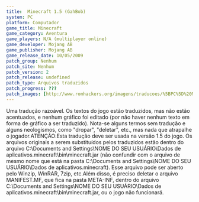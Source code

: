 ```yaml
---
title:  Minecraft 1.5 (GahBob)
system: PC
platform: Computador
game_title: Minecraft
game_category: Aventura
game_players: N/A (multiplayer online)
game_developer: Mojang AB
game_publisher: Mojang AB
game_release_date: 10/05/2009
patch_group: Nenhum
patch_site: Nenhum
patch_version: 2
patch_release: undefined
patch_type: Arquivos traduzidos
patch_progress: ???
patch_images: [http://www.romhackers.org/imagens/traducoes/%5BPC%5D%20Minecraft%20-%20GahBob%20-%201.png,http://www.romhackers.org/imagens/traducoes/%5BPC%5D%20Minecraft%20-%20GahBob%20-%202.png,http://www.romhackers.org/imagens/traducoes/%5BPC%5D%20Minecraft%20-%20GahBob%20-%203.png]
---
```

Uma tradução razoável. Os textos do jogo estão traduzidos, mas não estão acentuados, e nenhum gráfico foi editado (por não haver nenhum texto em forma de gráfico a ser traduzido). Nota-se alguns termos sem tradução e alguns neologismos, como "dropar", "deletar", etc., mas nada que atrapalhe o jogador.ATENÇÃO:Esta tradução deve ser usada na versão 1.5 do jogo. Os arquivos originais a serem substituídos pelos traduzidos estão dentro do arquivo C:\Documents and Settings\NOME DO SEU USUÁRIO\Dados de aplicativos\.minecraft\bin\minecraft.jar (não confundir com o arquivo de mesmo nome que está na pasta C:\Documents and Settings\NOME DO SEU USUÁRIO\Dados de aplicativos\.minecraft\). Esse arquivo pode ser aberto pelo Winzip, WinRAR, 7zip, etc.Além disso, é preciso deletar o arquivo MANIFEST.MF, que fica na pasta META-INF, dentro do arquivo C:\Documents and Settings\NOME DO SEU USUÁRIO\Dados de aplicativos\.minecraft\bin\minecraft.jar, ou o jogo não funcionará.